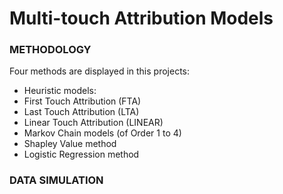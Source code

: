 # Multi-touch Attribution Models

### METHODOLOGY 

Four methods are displayed in this projects: 
- Heuristic models: 
 - First Touch Attribution (FTA)
 - Last Touch Attribution (LTA)
 - Linear Touch Attribution (LINEAR)
- Markov Chain models (of Order 1 to 4)
- Shapley Value method 
- Logistic Regression method 


### DATA SIMULATION
